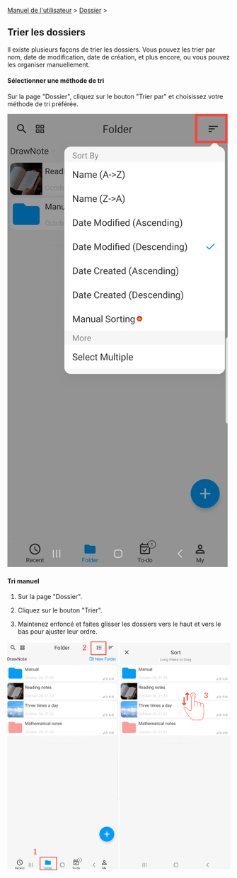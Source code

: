 [Manuel de l'utilisateur](/dragonnest/drawnote/manual/fr) > [Dossier](/dragonnest/drawnote/manual/fr/foldre) >

Trier les dossiers
---
Il existe plusieurs façons de trier les dossiers. Vous pouvez les trier par nom, date de modification, date de création, et plus encore, ou vous pouvez les organiser manuellement.

#### Sélectionner une méthode de tri
Sur la page "Dossier", cliquez sur le bouton "Trier par" et choisissez votre méthode de tri préférée.

![Sélectionner une méthode de tri](imgs/sort_folders.png)

#### Tri manuel
1. Sur la page "Dossier".

2. Cliquez sur le bouton "Trier".

3. Maintenez enfoncé et faites glisser les dossiers vers le haut et vers le bas pour ajuster leur ordre.

![Tri manuel](imgs/manual_sorting1.png)